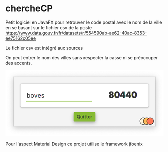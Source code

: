 # chercheCP

Petit logiciel en JavaFX pour retrouver le code postal avec le nom de la ville en se basant sur le fichier csv de la poste
https://www.data.gouv.fr/fr/datasets/r/554590ab-ae62-40ac-8353-ee75162c05ee

Le fichier csv est intégré aux sources

On peut entrer le nom des villes sans respecter la casse ni se préoccuper des accents.

![Screenshot](Capture.png)



Pour l'aspect Material Design ce projet utilise le framework jfoenix
